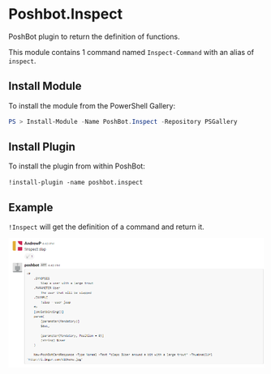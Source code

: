 # Poshbot.Inspect

PoshBot plugin to return the definition of functions.

This module contains 1 command named `Inspect-Command` with an alias of `inspect`.

## Install Module

To install the module from the PowerShell Gallery:

```powershell
PS > Install-Module -Name PoshBot.Inspect -Repository PSGallery
```

## Install Plugin

To install the plugin from within PoshBot:

`!install-plugin -name poshbot.inspect`

## Example

`!Inspect` will get the definition of a command and return it.

![Inspect a command](example.png)
